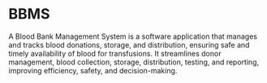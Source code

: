 # BBMS
A Blood Bank Management System is a software application that manages and tracks blood donations, storage, and distribution, ensuring safe and timely availability of blood for transfusions. It streamlines donor management, blood collection, storage, distribution, testing, and reporting, improving efficiency, safety, and decision-making.
